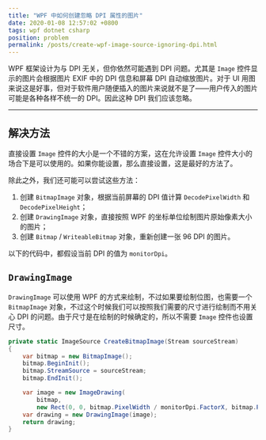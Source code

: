 ```yaml
---
title: "WPF 中如何创建忽略 DPI 属性的图片"
date: 2020-01-08 12:57:02 +0800
tags: wpf dotnet csharp
position: problem
permalink: /posts/create-wpf-image-source-ignoring-dpi.html
---
```


WPF 框架设计为与 DPI 无关，但你依然可能遇到 DPI 问题。尤其是 `Image` 控件显示的图片会根据图片 EXIF 中的 DPI 信息和屏幕 DPI 自动缩放图片。对于 UI 用图来说这是好事，但对于软件用户随便插入的图片来说就不是了——用户传入的图片可能是各种各样不统一的 DPI。因此这种 DPI 我们应该忽略。

---

<div id="toc"></div>

## 解决方法

直接设置 `Image` 控件的大小是一个不错的方案，这在允许设置 `Image` 控件大小的场合下是可以使用的。如果你能设置，那么直接设置，这是最好的方法了。

除此之外，我们还可能可以尝试这些方法：

1. 创建 `BitmapImage` 对象，根据当前屏幕的 DPI 值计算 `DecodePixelWidth` 和 `DecodePixelHeight`；
1. 创建 `DrawingImage` 对象，直接按照 WPF 的坐标单位绘制图片原始像素大小的图片；
1. 创建 `Bitmap` / `WriteableBitmap` 对象，重新创建一张 96 DPI 的图片。

以下的代码中，都假设当前 DPI 的值为 `monitorDpi`。

<!-- ## `BitmapImage`

如果直接使用 `BitmapImage` 对象，那么需要事先得知图片的宽高，否则需要两次加载图片。

```csharp
private static ImageSource CreateBitmapImage(Stream sourceStream, int width, int height)
{
    var bitmap = new BitmapImage();
    bitmap.BeginInit();
    bitmap.StreamSource = sourceStream;
    bitmap.DecodePixelWidth = width / monitorDpi.FactorX;
    bitmap.DecodePixelHeight = height / monitorDpi.FactorY;
    bitmap.EndInit();
}
```

在 `BitmapImage` 中，`EndInit` 调用之前是无法得知图片的像素尺寸的，所以方法必须要求传入期望的图片尺寸。要么两次加载 `BitmapImage`，要么通过其他方式来获取尺寸。

比如：

- [c# - Getting image dimensions without reading the entire file - Stack Overflow](https://stackoverflow.com/questions/111345/getting-image-dimensions-without-reading-the-entire-file) -->

## `DrawingImage`

`DrawingImage` 可以使用 WPF 的方式来绘制，不过如果要绘制位图，也需要一个 `BitmapImage` 对象，不过这个时候我们可以按照我们需要的尺寸进行绘制而不用关心 DPI 的问题。由于尺寸是在绘制的时候确定的，所以不需要 `Image` 控件也设置尺寸。

```csharp
private static ImageSource CreateBitmapImage(Stream sourceStream)
{
    var bitmap = new BitmapImage();
    bitmap.BeginInit();
    bitmap.StreamSource = sourceStream;
    bitmap.EndInit();

    var image = new ImageDrawing(
        bitmap,
        new Rect(0, 0, bitmap.PixelWidth / monitorDpi.FactorX, bitmap.PixelHeight / monitorDpi.FactorY));
    var drawing = new DrawingImage(image);
    return drawing;
}
```

<!-- ## `Bitmap` / `WriteableBitmap` -->

